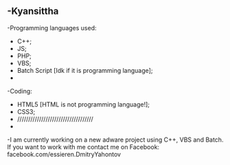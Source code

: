 -Kyansittha
-
-Programming languages used:
- C++;
- JS;
- PHP;
- VBS;
- Batch Script [Idk if it is programming language];
-
-Coding:
- HTML5 [HTML is not programming language!];
- CSS3;
- ///////////////////////////////////
-
-I am currently working on a new adware project using C++, VBS and Batch. If you want to work with me contact me on Facebook: facebook.com/essieren.DmitryYahontov
